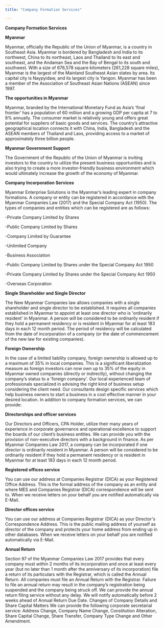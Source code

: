 ```yaml
---
title: "Company Formation Services"

---
```


**Company Formation Services** 

**Myanmar**

Myanmar, officially the Republic of the Union of Myanmar, is a country in Southeast Asia. Myanmar is bordered by Bangladesh and India to its northwest, China to its northeast, Laos and Thailand to its east and southeast, and the Andaman Sea and the Bay of Bengal to its south and southwest. With a size of 676,578 square kilometers (261,228 square miles), Myanmar is the largest of the Mainland Southeast Asian states by area. Its capital city is Naypyidaw, and its largest city is Yangon. Myanmar has been a member of the Association of Southeast Asian Nations (ASEAN) since 1997.

**The opportunities in Myanmar**

Myanmar, branded by the International Monetary Fund as Asia’s ‘final frontier’ has a population of 60 million and a growing GDP per capita at 7 to 8% annually. The consumer market is relatively young and offers great potential for suppliers of basic goods and services. The country’s attractive geographical location connects it with China, India, Bangladesh and the ASEAN members of Thailand and Laos, providing access to a market of approximately three billion people.

**Myanmar Government Support**

The Government of the Republic of the Union of Myanmar is inviting investors to the country to utilize the present business opportunities and is also trying to create a more investor-friendly business environment which would ultimately increase the growth of the economy of Myanmar.

**Company Incorporation Services**


Myanmar Enterprise Solutions is the Myanmar’s leading expert in company formations. A company or entity can be registered in accordance with the Myanmar Companies Law (2017) and the Special Company Act (1950). The types of companies and entities which can be registered are as follows:

-Private Company Limited by Shares

-Public Company Limited by Shares

-Company Limited by Guarantee

-Unlimited Company

-Business Association

-Public Company Limited by Shares under the Special Company Act 1950

-Private Company Limited by Shares under the Special Company Act 1950

-Overseas Corporation

**Single Shareholder and Single Director**

The New Myanmar Companies law allows companies with a single shareholder and single director to be established. It requires all companies established in Myanmar to appoint at least one director who is 'ordinarily resident' in Myanmar. A person will be considered to be ordinarily resident if they hold a permanent residency or is resident in Myanmar for at least 183 days in each 12 month period.  The period of residency will be calculated from the date of incorporation of a company (or the date of commencement of the new law for existing companies).

**Foreign Ownership**

In the case of a limited liability company, foreign ownership is allowed up to a maximum of 35% in local companies. This is a significant liberalization measure as foreign investors can now own up to 35% of the equity in Myanmar owned companies (directly or indirectly), without changing the company’s status to a 'foreign company'.
Our local experienced team of professionals specialized in advising the right kind of business setup considering the client need. Our consultants design specific services which help business owners to start a business in a cost effective manner in your desired location.
In addition to company formation services, we can provide:

**Directorships and officer services**

Our Directors and Officers, CPA Holder, utilize their many years of experience in corporate governance and operational excellence to support the boards of our client’s business entities. We can provide you with the provision of non-executive directors with a background in finance. As per Myanmar Companies Law 2017, a company can be incorporated if one director is ordinarily resident in Myanmar. A person will be considered to be ordinarily resident if they hold a permanent residency or is resident in Myanmar for at least 183 days in each 12 month period.

**Registered offices service**

You can use our address at Companies Registrar (DICA) as your Registered Office Address. This is the formal address of the company as an entity and where MES and Companies Registrar (DICA) correspondence will be sent to. When we receive letters on your behalf you are notified automatically via E-Mail.

**Director offices service**

You can use our address at Companies Registrar (DICA) as your Director's Correspondence Address. This is the public mailing address of yourself as director of the company and protects your home address from ending up in other databases. When we receive letters on your behalf you are notified automatically via E-Mail.

**Annual Return**

Section 97 of the Myanmar Companies Law 2017 provides that every company must within 2 months of its incorporation and once at least every year (but no later than 1 month after the anniversary of its incorporation) file a return of its particulars with the Registrar, which is called the Annual Return. All companies must file an Annual Return with the Registrar. Failure to file an annual return may result in the company’s registration being suspended and the company being struck off. We can provide the annual return filing service without any delay. We will notify automatically before 2 weeks ahead of Annual Return Due Date. 
Changes of Company Details and Share Capital Matters
We can provide the following corporate secretarial service:
Address Change, Company Name Change, Constitution Alteration, Share Capital Change, Share Transfer, Company Type Change and Other Amendment. 


